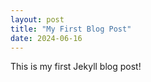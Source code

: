 ```yaml
---
layout: post
title: "My First Blog Post"
date: 2024-06-16
---
```

This is my first Jekyll blog post!
